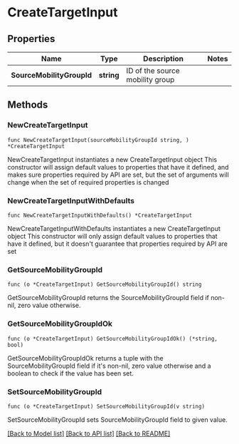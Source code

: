 # CreateTargetInput

## Properties

Name | Type | Description | Notes
------------ | ------------- | ------------- | -------------
**SourceMobilityGroupId** | **string** | ID of the source mobility group | 

## Methods

### NewCreateTargetInput

`func NewCreateTargetInput(sourceMobilityGroupId string, ) *CreateTargetInput`

NewCreateTargetInput instantiates a new CreateTargetInput object
This constructor will assign default values to properties that have it defined,
and makes sure properties required by API are set, but the set of arguments
will change when the set of required properties is changed

### NewCreateTargetInputWithDefaults

`func NewCreateTargetInputWithDefaults() *CreateTargetInput`

NewCreateTargetInputWithDefaults instantiates a new CreateTargetInput object
This constructor will only assign default values to properties that have it defined,
but it doesn't guarantee that properties required by API are set

### GetSourceMobilityGroupId

`func (o *CreateTargetInput) GetSourceMobilityGroupId() string`

GetSourceMobilityGroupId returns the SourceMobilityGroupId field if non-nil, zero value otherwise.

### GetSourceMobilityGroupIdOk

`func (o *CreateTargetInput) GetSourceMobilityGroupIdOk() (*string, bool)`

GetSourceMobilityGroupIdOk returns a tuple with the SourceMobilityGroupId field if it's non-nil, zero value otherwise
and a boolean to check if the value has been set.

### SetSourceMobilityGroupId

`func (o *CreateTargetInput) SetSourceMobilityGroupId(v string)`

SetSourceMobilityGroupId sets SourceMobilityGroupId field to given value.



[[Back to Model list]](../README.md#documentation-for-models) [[Back to API list]](../README.md#documentation-for-api-endpoints) [[Back to README]](../README.md)


